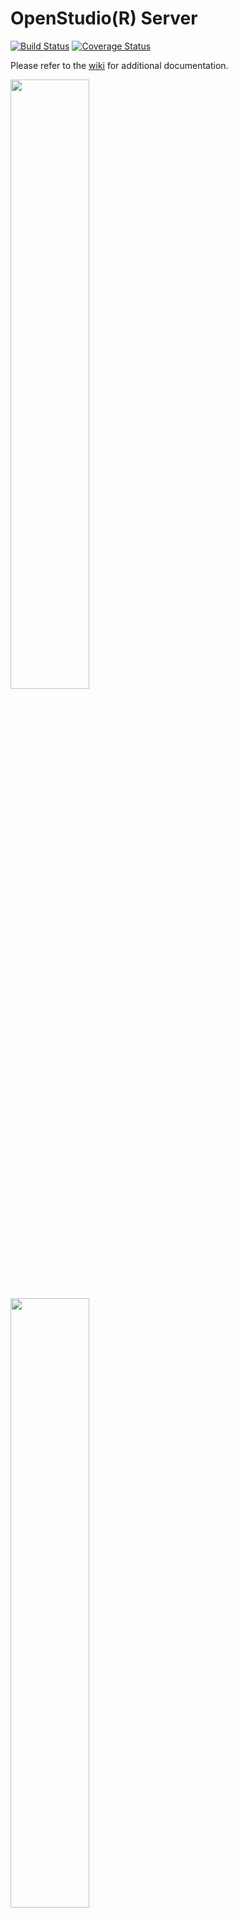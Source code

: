 # OpenStudio(R) Server

[![Build Status][gh-img]][gh-url] 
[![Coverage Status][coveralls-img]][coveralls-url]

Please refer to the [wiki](https://github.com/NREL/OpenStudio-server/wiki) for additional documentation.

<img src="https://github.com/NREL/OpenStudio-server/assets/2235296/fe91da7d-9e3f-4459-ac5d-579444e6125e" width=50% height=50%>
<img src="https://github.com/NREL/OpenStudio-server/assets/2235296/c4a75731-72f7-42e6-afc7-d24b9e835a2e" width=50% height=50%>

## About

OpenStudio Server is a web application and distributed computing tool, which is the backbone of the OpenStudio Analysis Framework (OSAF).
It is intended to make parametric analysis of building energy models accessible to architects, engineers, and designers via the [OpenStudio PAT](http://nrel.github.io/OpenStudio-user-documentation/reference/parametric_studies/) GUI or the [OpenStudio Analysis Gem](https://github.com/NREL/OpenStudio-analysis-gem). 
OpenStudio Server analyses are defined by PAT projects or OSA's.  Each analysis may include many OpenStudio simulations, as determined by project configuration.

Journal of Building Performance Simulation article: [An open source analysis framework for large-scale building energy modeling](https://www.tandfonline.com/doi/full/10.1080/19401493.2020.1778788)

## Application Development and Deployment

There are primarily two ways to utilize and deploy this codebase.
 
* [openstudio-server-helm](https://github.com/NREL/openstudio-server-helm) This helm chart installs a OpenStudio-server instance deployment on a AWS, Azure, or Google Kubernetes cluster using the Helm package manager. You can interface with the OpenStudio-server cluster using the Parametric Analysis Tool or the [openstudio_meta](./bin/openstudio_meta) CLI.
   
* [Docker Swarm](https://docs.docker.com/engine/swarm/): This is the recommended local deployment pathway. Swarm is an 
orchestration engine which allows for multi-node clusters and provides significant benefits in the forms of 
customization and hardening of network and storage 
fundamentals.

### openstudio_meta

The [openstudio_meta](./bin/openstudio_meta) file is a ruby script which provides access to packaging and execution 
commands which allow for this codebase to be embedded in applications deployed to computers without docker. Deployment 
requires that [MongoDB 6.0.7](https://www.mongodb.com/download-center/community/releases/archive) and [Ruby v2.7](https://www.ruby-lang.org/en/downloads/) 
are additionally packaged. 

The openstudio_meta deployment relies on the `install_gems` command, which uses local system libraries to build all 
required gem dependencies of the server. Additionally, the export flag allows for the resulting package to be 
automatically assembled and zipped for deployment. It is important to note that when used on OSX and Linux systems, 
it is critical to not specify the export path with home (`~`) substitution. Instead, pass a fully specified path to the 
desired output directory. 

Once compiled or unpacked, the openstudio_meta file can be used for starting and stopping the local server for the [Parametric Analysis Tool (PAT)](https://github.com/NREL/OpenStudio-PAT) and 
submitting analyses to it. Assembling the required files for the analysis is done with the [Analysis-gem](https://github.com/NREL/OpenStudio-analysis-gem) or the export OSA function in PAT. For more details, please 
refer to the [wiki](https://github.com/NREL/OpenStudio-server/wiki/CLI).  For examples, please refer to [OSAF notebooks](https://github.com/NREL/docker-openstudio-jupyter/tree/master).

### Local Docker Development

To develop locally the following dependency stack is recommended. 

* Install Docker (Version 20.10.5 or greater is required)
    * OSX Users: [install Docker CE for Mac](https://docs.docker.com/docker-for-mac/install/). Please refer to [this guide](https://docs.docker.com/docker-for-mac/install/)
    * Windows 10 Users: [Docker Desktop](https://www.docker.com/products/docker-desktop/).
    * Linux Users: Follow the instructions in the [appropriate guide](https://www.docker.com/community-edition)
    
    *Note: Although generally newer versions of docker will behave as expected, certain CLI interactions change between
    releases, leading to scripts breaking and default behaviours, particularly regarding persistence, changing. The 
    docker version installed and running can be found by typing `docker info` on the command line.*
    
#### Run Docker Compose 

```bash
docker-compose build
```
... [be patient](https://www.youtube.com/watch?v=f4hkPn0Un_Q) ... If the containers build successfully start them by 
running `docker volume create --name=osdata && docker volume create --name=dbdata && OS_SERVER_NUMBER_OF_WORKERS=4 docker-compose up` 
where 4 is equal to the number of worker nodes you wish to run. For single node servers this should not be greater 
than the total number of available cores minus 4.

Resetting the containers can be accomplished by running:

```bash
docker-compose rm -f
docker volume rm osdata dbdata
docker volume create --name=osdata
docker volume create --name=dbdata
OS_SERVER_NUMBER_OF_WORKERS=N docker-compose up
docker-compose service scale worker=N

# Or one line
docker-compose rm -f && docker-compose build && docker volume rm osdata dbdata && docker volume create --name=osdata && docker volume create --name=dbdata && OS_SERVER_NUMBER_OF_WORKERS=N docker-compose up && docker-compose service scale worker=N
```

Congratulations! Visit `http://localhost:8080` to see the OpenStudio Server Management Console.

#### Running the Docker CI testing locally

```bash
export OPENSTUDIO_TAG=develop
export RAILS_ENV=docker-test

docker-compose rm -f
docker volume rm osdata
sed -i -E "s/.git//g" .dockerignore
docker volume create --name=osdata
docker-compose -f docker-compose.test.yml pull
docker-compose -f docker-compose.test.yml build --build-arg OPENSTUDIO_VERSION=$OPENSTUDIO_TAG
docker-compose -f docker-compose.test.yml up -d
docker-compose exec -T web /usr/local/bin/run-server-tests
docker-compose stop
git checkout -- .dockerignore && git checkout -- Dockerfile
docker-compose rm -f
```



### Local Docker Deployment

To deploy the OpenStudio Server in a docker-based production environment one or more machines need to be running Docker 
Server version 20.10.05. If using docker on a Linux machine it is recommended that significant storage be available to 
the `/var` folder. This is where Docker reads and writes all data to by default unless changed in the docker-compose.yml file. 
There are scripts to help with docker swarm deployment [here](https://github.com/NREL/OpenStudio-server/tree/develop/local_setup_scripts).
Make sure to change the defaults to be applicable to your hardware requirements.

## Testing procedure

The OpenStudio Server project uses several CI systems to test both local and cloud deployments across multiple 
platforms. GitHub Actions is used to build and test local deployments of the server on OSX hardware for each commit, as well 
as to build and test docker containers for each commit. It is important to note that during the middle of the 
day, these tests can take several hours to begin. Finally, AppVeyor is used to build and test local deployments against
Windows. 

In the case of local deployments (non-docker deployments) the build step uses the meta-cli's install_gems command to 
create a new set of cached ruby dependencies to test against. The test phase is made up of two separate testing 
methodologies. The first uses rspec to run a number of unit tests against a locally instantiated server. The 
second instantiates the server in the same manner as PAT, runs analyses against said server, and ensures that it stops 
as expected, using the meta-cli.

For cloud deployments, the two critical artifacts are the docker containers and AMIs. Currently AMI testing is not 
automated, and unlikely to be automated for several reason. The docker containers, however, are extensively tested using 
the same rspec functionality as mentioned above. 

For a pull request to be merged under regular order, all CI tests need to return green: GitHub Actions and AppVeyor 
PR and push. All of these tests write verbose results and logs on failure, which should allow for local reproduction 
of the bug and subsequent fixes. In the case of a failure of the CI infrastructure, please open an issue in the 
repository regarding the failure. 

## Commands to update gems used in PAT manually

To test the impact of upgraded gems on PAT's functionality the currently recommended path is to manually remove and 
recreate the cached set of gems, including compiled binary components. This process is platform specific. Currently 
instructions are only available for OSX, due to complications compiling the binary component of gems with the ruby 
instillation provided in the OpenStudio installer package.

### OSX

```bash
# Change directory to the install location of the Server
cd /Applications/OpenStudio-X.Y.Z/ParametricAnalysisTool.app/Contents/Resources/OpenStudio-server 
rm -rf /gems # Remove the pre-packaged gems
vi server/Gemfile # Edit the Gemfile
rm server/Gemfile.lock # Remove the cached gem specifications
../ruby/bin/ruby ./bin/openstudio_meta install_gems # Reinstall the gems required (including new gems)
chmod -R 777 gems # Modify privileges on the installed gems
```

## Questions?

Please contact @tijcolem, @bball, or @nllong with any question regarding this project. Thanks for you interest!

[coveralls-img]: https://coveralls.io/repos/github/NREL/OpenStudio-server/badge.svg?branch=develop
[coveralls-url]: https://coveralls.io/github/NREL/OpenStudio-server
[gh-img]: https://github.com/nrel/openstudio-server/actions/workflows/openstudio-server-tests.yml/badge.svg?branch=develop
[gh-url]: https://github.com/nrel/openstudio-server/actions
[appveyor-img]: https://ci.appveyor.com/api/projects/status/j7hqgh2p7bae9xn8/branch/dockerize-appveyor?svg=true
[appveyor-url]: https://ci.appveyor.com/project/rHorsey/openstudio-server/branch/dockerize-appveyor

